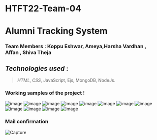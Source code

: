 # HTFT22-Team-04
# Alumni Tracking System 
### Team Members : **Koppu Eshwar**, **Ameya**,**Harsha Vardhan** , **Affan** , **Shiva Theja**

## ***Technologies used*** : <br> 
> *HTML*,
> *CSS*,
> JavaScript,
> Ejs,
> MongoDB,
> NodeJs.
### Working samples of the project !
![image](https://user-images.githubusercontent.com/105587806/198870015-d0c95d4a-a9f0-47ad-9e61-deedfc6e7188.png)
![image](https://user-images.githubusercontent.com/105587806/198870038-07c08dde-6d07-4f90-b9b6-b54a9d7b65de.png)
![image](https://user-images.githubusercontent.com/105587806/198870047-4044b1d9-871f-4ae5-8f65-25770c76d2b3.png)
![image](https://user-images.githubusercontent.com/105587806/198870048-0beccb76-e1a7-484f-9605-7f7085435fdb.png)
![image](https://user-images.githubusercontent.com/105587806/198870053-93905139-4a8e-4e26-8f43-da61bd373601.png)
![image](https://user-images.githubusercontent.com/105587806/198870057-fa71176d-fe87-4f5d-a7d0-091c5f2a6ea1.png)
![image](https://user-images.githubusercontent.com/105587806/198870063-28de5a49-b81d-43f4-ac8b-44fb2328fb5d.png)
![image](https://user-images.githubusercontent.com/105587806/198870074-2b5b4ef8-6676-4fd0-9360-cfd727399a80.png)
![image](https://user-images.githubusercontent.com/105587806/198870085-2426a7cd-da5b-4884-8d11-9a51aabc8631.png)
![image](https://user-images.githubusercontent.com/105587806/198870088-3762b6f6-e0a2-43a2-b44b-3d39d55142fc.png)
![image](https://user-images.githubusercontent.com/105587806/198870094-764e487b-e412-40e6-a4cc-116340dbca70.png)
![image](https://user-images.githubusercontent.com/105587806/198870100-d75a4aca-5f7a-49b4-8695-7a4a654f8b10.png)
### Mail confirmation 
![Capture](https://user-images.githubusercontent.com/105587806/198870114-54309722-7173-4bab-8cf2-7e7649e07e05.PNG)
